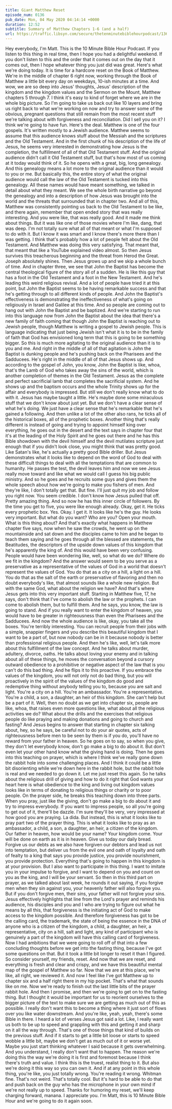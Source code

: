 ```yaml
---
title: Giant Matthew Reset
episode_num: 0136
pub_date: Mon, 04 May 2020 04:14:14 +0000
duration: 12:52
subtitle: Summary of Matthew Chapters 1-6 (and a half)
url: https://traffic.libsyn.com/secure/thetenminutebiblehourpodcast/136_-_Giant_Matthew_Reset.mp3
---
```


 Hey everybody, I'm Matt. This is the 10 Minute Bible Hour Podcast. If you listen to this thing in real time, then I hope you had a delightful weekend. If you don't listen to this and the order that it comes out on the day that it comes out, then I hope whatever thing you just did was great. Here's what we're doing today. It is time for a hardcore reset on the Book of Matthew. We're in the middle of chapter 6 right now, working through the Book of Matthew a little bit every day on weekdays, 10-ish minutes at a time. And wow, we are so deep into Jesus' thoughts, Jesus' description of the kingdom and the kingdom values and the Sermon on the Mount, Matthew chapters 5 through 7. I think it's easy to kind of forget where we are in the whole big picture. So I'm going to take us back out like 10 layers and bring us right back to what we're working on now and try to answer some of the obvious, pregnant questions that still remain from the most recent stuff we're talking about with forgiveness and reconciliation. Did I sell you on it? I think we're going to have fun. Here's the deal. Matthew is one of the four gospels. It's written mostly to a Jewish audience. Matthew seems to assume that this audience knows stuff about the Messiah and the scriptures and the Old Testament. And in the first chunk of his description of the life of Jesus, he seems very interested in demonstrating how Jesus is the completion, the fulfillment of all of that Old Testament stuff. And the original audience didn't call it Old Testament stuff, but that's how most of us coming at it today would think of it. So he opens with a great, big, long genealogy. And this genealogy means a lot more to the original audience than it would to you or me. But basically this, the entire story of what the original audience would call the law of the Old Testament is tucked into this genealogy. All these names would have meant something, we talked in detail about what they meant. We see the whole birth narrative go beyond the genealogy and into a description of how Jesus was brought into the world and the threats that surrounded that in chapter two. And all of this, Matthew was consistently pointing us back to the Old Testament to be like, and there again, remember that open ended story that was really interesting. And you were like, that was really good. And it made me think about things. But it was like one of those movies where I'm like, dang, that was deep. I'm not totally sure what all of that meant or what I'm supposed to do with it. But I know it was smart and I know there's more there than I was getting. I think that's probably how a lot of people felt about the Old Testament. And Matthew was doing this very satisfying. That meant that, that meant that like a YouTube explained video almost. So then Jesus survives this treacherous beginning and the threat from Herod the Great. Joseph absolutely shines. Then Jesus grows up and we skip a whole bunch of time. And in chapter three, we see that John the Baptist has become the central theological figure of the story all of a sudden. He is like this guy that has a foot in the Old Testament and a foot in the New Testament. And he's leading this weird religious revival. And a lot of people have tried it at this point, but John the Baptist seems to be having remarkable success and that he's getting through to all different kinds of people. And John the Baptist's effectiveness is demonstrating the ineffectiveness of what's going on religiously in Israel and Galilee at this time. And so people are coming out to hang out with John the Baptist and be baptized. And we're starting to run into this language now from John the Baptist about the idea that there's a new family of faith coming that though John the Baptist is reaching out to Jewish people, though Matthew is writing a gospel to Jewish people. This is language indicating that just being Jewish isn't what it is to be in the family of faith that God has envisioned long term that this is going to be something bigger. So this is much more agitating to the original audience than it is to you and me. And right in the middle of all of that agitation is John the Baptist is dunking people and he's pushing back on the Pharisees and the Sadducees. He's right in the middle of all of that Jesus shows up. And according to the gospel of John, you know, John the Baptist is like, whoa, that's the Lamb of God who takes away the sins of the world, which is another completion of themes in the Old Testament. Jesus as the complete and perfect sacrificial lamb that completes the sacrificial system. And he shows up and the baptism occurs and the whole Trinity shows up for the affair and everybody is impressed. But still we don't really know what to do with it. Jesus has maybe taught a little. He's maybe done some miraculous stuff that we don't know about just yet. But we don't have a clear sense of what he's doing. We just have a clear sense that he's remarkable that he's gained a following. And then unlike a lot of the other also rans, he ticks all of the historical boxes, all of the prophetic boxes. Another thing that's really different is instead of going and trying to appoint himself king over everything, he goes out in the desert and the text says in chapter four that it's at the leading of the Holy Spirit and he goes out there and he has this Bible showdown with the devil himself and the devil mutilates scripture just enough that if you didn't look close, you might think that was pretty good. Like Satan's like, he's actually a pretty good Bible driller. But Jesus demonstrates what it looks like to depend on the word of God to deal with these difficult things to deal with all the temptations that are common to humanity. He passes the test, the devil leaves him and now we see Jesus really move toward and like what we would call I guess his big public ministry. And so he goes and he recruits some guys and gives them the whole speech about how we're going to make you fishers of men. And they're like, I don't totally get that. But fine. I'll just quit my job and follow you right now. You seem credible. I don't know how Jesus pulled that off. Pretty amazing thing. And so now he has this inner circle of followers. By the time you get to five, you were like enough already. Okay, get it. He ticks every prophetic box. Yes. Okay. I get it. It looks like he's the guy. He looks very important. But what do you want? Who are you? Open your mouth. What is this thing about? And that's exactly what happens in Matthew chapter five says, now when he saw the crowds, he went up on the mountainside and sat down and the disciples came to him and he began to teach them saying and he goes through all the blessed are statements, the Beatitudes, the descriptors of the upside down values of this kingdom that he's apparently the king of. And this would have been very confusing. People would have been wondering like, well, so what do we do? Where do we fit in the kingdom? And the answer would seem to be you serve as a preservative as a representative of the values of God in a world that doesn't represent the values of God. You do that as a city on a hill, a light on a hill. You do that as the salt of the earth or preservative of flavoring and then no doubt everybody's like, that almost sounds like a whole new religion. But with the same God, what about the religion we have? And that's where Jesus gets into this very important stuff. Starting in Matthew five, 17, he says, don't think that I've come to abolish the law or the prophets. I can come to abolish them, but to fulfill them. And he says, you know, the law is going to stand. And if you really want to enter the kingdom of heaven, you would have to be greater in righteousness than even the Pharisees and the Sadducees. And now the whole audience is like, okay, you take all the boxes. You're terribly interesting. You can recruit people from their jobs with a simple, snappier fingers and you describe this beautiful kingdom that I want to be a part of, but now nobody can be in it because nobody is better than professional religious people. And then he's like, well, let's talk more about this fulfillment of the law concept. And he talks about murder, adultery, divorce, oaths. He talks about loving your enemy and in talking about all of these things, he moves the conversation beyond a cursory outward obedience to a prohibitive or negative aspect of the law that is you can't do this bad thing. And he flips it to this proactive. If you embrace the values of the kingdom, you will not only not do bad thing, but you will proactively in the spirit of the values of the kingdom do good and redemptive thing without anybody telling you to, because you are salt and light. You're a city on a hill. You're an ambassador. You're a representative. You're a child, a son, a daughter, an heir of this kingdom. She can't help but be a part of it. Well, then no doubt as we get into chapter six, people are like, whoa, that raises even more questions like, what about all the religious activities we do? What about the drills and the exercises that religious people do like praying and making donations and going to church and fasting? And Jesus begins to answer that starting in chapter six talking about, hey, so he says, be careful not to do your air quotes, acts of righteousness before men to be seen by them is if you do, you'll have no reward from your father in heaven. So he goes on to say, so when you give, they don't let everybody know, don't go make a big to do about it. But don't even let your other hand know what the giving hand is doing. Then he goes into this teaching on prayer, which is where I think we've really gone down the rabbit hole into some challenging places. And I think it could be a little bit disorienting while we're down here in the rabbit hole, but the rabbit hole is real and we needed to go down it. Let me just reset this again. So he talks about the religious drill of giving and how to do it right that God wants your heart here is what obedience to the king and living out kingdom values looks like in terms of donating to religious things or charity or to poor people. On the prayer side, he breaks this teaching down into three parts. When you pray, just like the giving, don't go make a big to do about it and try to impress everybody. If you want to impress people, so all you're going to get out of it, there'll be dazzle. I'm sure they'll be very, very impressed at how good you are praying. La dida. But instead, this is what it looks like to pray part two of the prayer thing. This is what it looks like to pray as an ambassador, a child, a son, a daughter, an heir, a citizen of the kingdom. Our father in heaven, how would be your name? Your kingdom come. Your will be done on earth as it is in heaven. Give us today our daily bread. Forgive us our debts as we also have forgiven our debtors and lead us not into temptation, but deliver us from the evil one and oath of loyalty and oath of fealty to a king that says you provide justice, you provide nourishment, you provide protection. Everything that's going to happen in this kingdom is at your provision. But I also want to participate in this thing. I want to imitate you in your impulse to forgive, and I want to depend on you and count on you as the king, and I will be your servant. So then in this third part on prayer, as we talked about last week, he rounds it out saying, if you forgive men when they sin against you, your heavenly father will also forgive you. But if you don't forgive men, their sins, your father will not forgive your sins. Jesus effectively highlights that line from the Lord's prayer and reminds his audience, his disciples and you and I who are trying to figure out what he means by all this, that forgiveness is the initiating act of God to make access to the kingdom possible. And therefore forgiveness has got to be the calling card, the trademark, the state of being the essence in the DNA of anyone who is a citizen of the kingdom, a child, a daughter, an heir, a representative, city on a hill, salt and light, any kind of participant who is genuinely a part of the kingdom will have this calling card of forgiveness. Now I had ambitions that we were going to roll off of that into a few concluding thoughts before we get into the fasting thing, because I've got some questions on that. But it took a little bit longer to reset it than I figured. So consider yourself, my friends, reset. And now that we are reset, and everything is fresh and clear and crispy, and we have this beautiful mental map of the gospel of Matthew so far. Now that we are at this place, we're like, all right, we reviewed it. And now I feel like I've got Matthew up to chapter six and a half right there in my hip pocket. That's what that sounds like on me. Now we're ready to finish out the last little bits of the prayer rabbit hole. And then I promise, and then we're going to get on to the fasting thing. But I thought it would be important for us to reorient ourselves to the bigger picture of the text to make sure we are getting as much out of this as possible. I really don't want this to become a thing where it just sort of flows over you like water downstream. And you're like, yeah, yeah, there's some Bible in there. I heard a lot of verses Jesus got said a lot. Like, I really want us both to be up to speed and grappling with this and getting it and sharp on it all the way through. That's one of those things that kind of builds on the previous stuff. And if it starts to get a little bit loose or starts to speed wobble a little bit, maybe we don't get as much out of it or worse yet. Maybe you just start thinking whatever I said because it gets overwhelming. And you understand, I really don't want that to happen. The reason we're doing this the way we're doing it is first and foremost because I think there's truth and value. I think this is the truest, realist thing to it. But also we're doing it this way so you can own it. And if at any point in this whole thing, you're like, you just totally wrong. You're reading it wrong. Whitman fine. That's not weird. That's totally cool. But it's hard to be able to do that and push back on the guy who has the microphone in your own mind if we're not really up to speed. Thanks for humoring my reset, we'll keep charging forward, manana. I appreciate you. I'm Matt, this is 10 Minute Bible Hour and we're going to do it again soon.